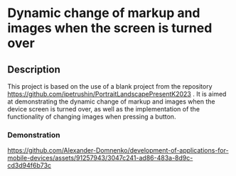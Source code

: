 # Dynamic change of markup and images when the screen is turned over

## Description
This project is based on the use of a blank project from the repository https://github.com/ipetrushin/PortraitLandscapePresentK2023 . It is aimed at demonstrating the dynamic change of markup and images when the device screen is turned over, as well as the implementation of the functionality of changing images when pressing a button.
### Demonstration
https://github.com/Alexander-Domnenko/development-of-applications-for-mobile-devices/assets/91257943/3047c241-ad86-483a-8d9c-cd3d94f6b73c

